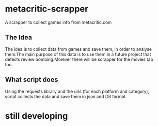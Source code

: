 # metacritic-scrapper
A scrapper to collect games info from metacritic.com


##  The Idea
The idea is to collect data from games and save them, in order to analyse them.The main purpose of this data is to use them in a future project that detects review bombing.Morever there will be scrapper for the movies tab too.

## What script does

Using the requests library and the urls (for each platform and category), script collects the data and save them in json and DB format.

# still developing
